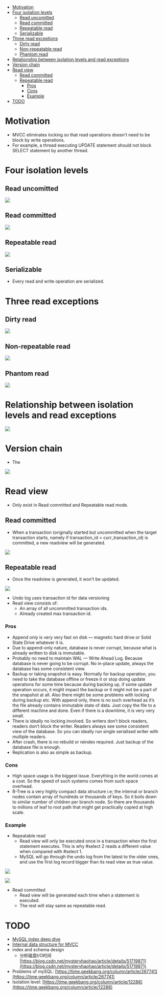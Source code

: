 - [Motivation](#motivation)
- [Four isolation levels](#four-isolation-levels)
  - [Read uncomitted](#read-uncomitted)
  - [Read committed](#read-committed)
  - [Repeatable read](#repeatable-read)
  - [Serializable](#serializable)
- [Three read exceptions](#three-read-exceptions)
  - [Dirty read](#dirty-read)
  - [Non-repeatable read](#non-repeatable-read)
  - [Phantom read](#phantom-read)
- [Relationship between isolation levels and read exceptions](#relationship-between-isolation-levels-and-read-exceptions)
- [Version chain](#version-chain)
- [Read view](#read-view)
  - [Read committed](#read-committed-1)
  - [Repeatable read](#repeatable-read-1)
    - [Pros](#pros)
    - [Cons](#cons)
    - [Example](#example)
- [TODO](#todo)

# Motivation
* MVCC eliminates locking so that read operations doesn't need to be block by write operations. 
* For example, a thread executing UPDATE statement should not block SELECT statement by another thread. 

# Four isolation levels

## Read uncomitted

![](../.gitbook/assets/mysql_isolation_readuncomitted.png)

## Read committed

![](../.gitbook/assets/mysql_isolation_readcomitted.png)

## Repeatable read

![](../.gitbook/assets/mysql_isolation_repeatableread.png)

## Serializable
* Every read and write operation are serialized. 

# Three read exceptions
## Dirty read

![](../.gitbook/assets/mysql_readexception_dirtyread.png)

## Non-repeatable read

![](../.gitbook/assets/mysql_readexception_nonrepeatableRead.png)

## Phantom read

![](../.gitbook/assets/mysql_readexception_phantomRead.png)

# Relationship between isolation levels and read exceptions

![](../.gitbook/assets/mysql_innodb_isolationlevel.png)

# Version chain
* The

![](../.gitbook/assets/mysql_mvcc_versionchain.png)

# Read view
* Only exist in Read committed and Repeatable read mode. 

## Read committed
* When a transaction (originally started but uncommitted when the target transaction starts, namely if transaction_id < curr_transaction_id) is committed, a new readview will be generated. 

![](../.gitbook/assets/mysql_mvcc_readview_readcommitted.png)

## Repeatable read
* Once the readview is generated, it won't be updated. 

![](../.gitbook/assets/mysql_mvcc_readview_repeatableread.png)

* Undo log uses transaction id for data versioning
* Read view consists of:
  * An array of all uncommitted transaction ids. 
  * Already created max transaction id. 

### Pros
* Append only is very very fast on disk — magnetic hard drive or Solid State Drive whatever it is.
* Due to append-only nature, database is never corrupt, because what is already written to disk is immutable.
* Probably no need to maintain WAL — Write Ahead Log. Because database is never going to be corrupt. No in-place update, always the database has some consistent view.
* Backup or taking snapshot is easy. Normally for backup operation, you need to take the database offline or freeze it or stop doing update operations for some time because during backing up, if some update operation occurs, it might impact the backup or it might not be a part of the snapshot at all. Also there might be some problems with locking during backup etc. With append only, there is no such overhead as it’s the file already contains immutable state of data. Just copy the file to a different machine and done. Even if there is a downtime, it is very very small.
* There is ideally no locking involved. So writers don’t block readers, readers don’t block the writer. Readers always see some consistent view of the database. So you can ideally run single serialised writer with multiple readers.
* After crash, there is no rebuild or reindex required. Just backup of the database file is enough.
* Replication is also as simple as backup.

### Cons
* High space usage is the biggest issue. Everything in the world comes at a cost. So the speed of such systems comes from such space overhead.
* B-Tree is a very highly compact data structure i.e; the internal or branch nodes contain array of hundreds or thousands of keys. So it boils down to similar number of children per branch node. So there are thousands to millions of leaf to root path that might get practically copied at high scale.

### Example

* Repeatable read
  * Read view will only be executed once in a transaction when the first statement executes. This is why #select 2 reads a different value when compared with #select 1. 
  * MySQL will go through the undo log from the latest to the older ones, and use the first log record bigger than its read view as true value. 

![](../.gitbook/assets/mysql_innodb_mvcc_example.png)

![](../.gitbook/assets/mysql_innodb_mvcc_undologchain.png)

* Read committed
  * Read view will be generated each time when a statement is executed. 
  * The rest will stay same as repeatable read. 

# TODO

* [MySQL index deep dive](https://medium.com/free-code-camp/database-indexing-at-a-glance-bb50809d48bd)
* [Internal data structure for MVCC](https://kousiknath.medium.com/how-mvcc-databases-work-internally-84a27a380283)
* index and schema design
  * 分析磁盘I/O时间 [https://blog.csdn.net/mysteryhaohao/article/details/51719871](https://blog.csdn.net/mysteryhaohao/article/details/51719871)
* Problems of mySQL: [https://time.geekbang.org/column/article/267741](https://time.geekbang.org/column/article/267741)
* Isolation level: [https://time.geekbang.org/column/article/12288](https://time.geekbang.org/column/article/12288)
